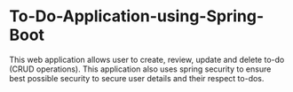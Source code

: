 # To-Do-Application-using-Spring-Boot
This web application allows user to create, review, update and delete to-do (CRUD operations). This application also uses spring security to ensure best possible security to secure user details and their respect to-dos.
